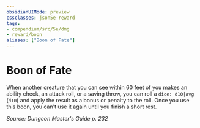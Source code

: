 ```yaml
---
obsidianUIMode: preview
cssclasses: json5e-reward
tags:
- compendium/src/5e/dmg
- reward/boon
aliases: ["Boon of Fate"]
---
```

# Boon of Fate

When another creature that you can see within 60 feet of you makes an ability check, an attack roll, or a saving throw, you can roll a `dice: d10|avg` (`d10`) and apply the result as a bonus or penalty to the roll. Once you use this boon, you can't use it again until you finish a short rest.

*Source: Dungeon Master's Guide p. 232*